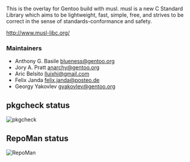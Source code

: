 This is the overlay for Gentoo build with musl.  musl is a new C Standard Library
which aims to be lightweight, fast, simple, free, and strives to be correct in the
sense of standards-conformance and safety.

http://www.musl-libc.org/

### Maintainers
* Anthony G. Basile <blueness@gentoo.org>
* Jory A. Pratt <anarchy@gentoo.org>
* Aric Belsito <lluixhi@gmail.com>
* Felix Janda <felix.janda@posteo.de>
* Georgy Yakovlev <gyakovlev@gentoo.org>

## pkgcheck status
![pkgcheck](https://github.com/gentoo/musl/actions/workflows/main.yml/badge.svg)

## RepoMan status
![RepoMan](https://github.com/gentoo/musl/actions/workflows/repoman.yml/badge.svg)

